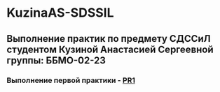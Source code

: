 # KuzinaAS-SDSSIL
## Выполнение практик по предмету СДССиЛ студентом Кузиной Анастасией Сергеевной группы: ББМО-02-23
### Выполнение первой практики - [PR1](https://github.com/GingerPlatypus/KuzinaAS-AZSII/tree/48e52aec9698046d6dca3e67dcc30b3571920391/PR1)
